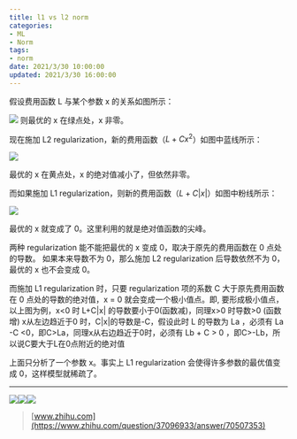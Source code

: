 ```yaml
---
title: l1 vs l2 norm
categories:
- ML
- Norm
tags:
- norm
date: 2021/3/30 10:00:00
updated: 2021/3/30 16:00:00
---
```




假设费用函数 L 与某个参数 x 的关系如图所示：  

![](https://gitee.com/gaoyi-ai/image-bed/raw/master/images/40de2e79cf8af8a9f75ba2d48ae05f16_r.jpg) 
则最优的 x 在绿点处，x 非零。

现在施加 L2 regularization，新的费用函数（$L+Cx^2$）如图中蓝线所示：  

![](https://gitee.com/gaoyi-ai/image-bed/raw/master/images/6221f45c527e0fc4c0d38a4ef30ee241_r.jpg)

最优的 x 在黄点处，x 的绝对值减小了，但依然非零。

而如果施加 L1 regularization，则新的费用函数（$L+C|x|$）如图中粉线所示：  

![](https://gitee.com/gaoyi-ai/image-bed/raw/master/images/d534de56d13bf7d226a4d654c1ab02f0_r.jpg)

最优的 x 就变成了 0。这里利用的就是绝对值函数的尖峰。

两种 regularization 能不能把最优的 x 变成 0，取决于原先的费用函数在 0 点处的导数。 
如果本来导数不为 0，那么施加 L2 regularization 后导数依然不为 0，最优的 x 也不会变成 0。 

而施加 L1 regularization 时，只要 regularization 项的系数 C 大于原先费用函数在 0 点处的导数的绝对值，x = 0 就会变成一个极小值点。即, 要形成极小值点，以上图为例，x<0 时 L+C|x| 的导数要小于0(函数减)，同理x>0 时导数>0 (函数增) x从左边趋近于0 时，C|x|的导数是-C，假设此时 L 的导数为 La ，必须有 La -C <0，即C>La，同理x从右边趋近于0时，必须有 Lb + C > 0 ，即C>-Lb，所以说C要大于L在0点附近的绝对值

上面只分析了一个参数 x。事实上 L1 regularization 会使得许多参数的最优值变成 0，这样模型就稀疏了。

---

![](https://gitee.com/gaoyi-ai/image-bed/raw/master/images/v2-a026e24156e13a1d14c43df26b9bd2a4_r.jpg)![](https://pic1.zhimg.com/v2-f6edae58134c5a26687c3883af48d5d5_r.jpg?source=1940ef5c)![](https://pic4.zhimg.com/v2-3aaa69f70754c469bca5c8e4c3e161db_r.jpg?source=1940ef5c)

> [www.zhihu.com](https://www.zhihu.com/question/37096933/answer/70507353)
